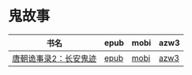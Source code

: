 # 鬼故事

| 书名 | epub | mobi | azw3 |
| --- | --- | --- | --- |
| [唐朝诡事录2：长安鬼迹](http://ct.dalanmei.com/f/31084289-571787150-6f9184) | [epub](http://ct.dalanmei.com/f/31084289-571787150-6f9184) | [mobi](http://ct.dalanmei.com/f/31084289-571453498-dcc55d) | [azw3](http://ct.dalanmei.com/f/31084289-571886553-155736) |

